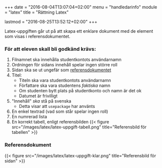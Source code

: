 +++
date = "2016-08-04T13:07:04+02:00"
menu = "handledarinfo"
module = "latex"
title = "Rättning Latex"

lastmod = "2016-08-25T13:52:12+02:00"
+++

Latex-uppgiften går ut på att skapa ett enklare dokument med de element som
visas i referensdokumentet.


### För att eleven skall bli godkänd krävs:

1. Filnamnet ska innehålla studentkontots användarnamn
1. Ordningen för sidans innehåll spelar ingen större roll
1. Sidan ska se ut ungefär som [referensdokumentet](#referensdokument)
1. Titel:
    + Titeln ska vara studentkontots användarnamn
    + Författare ska vara studentens *faktiska* namn
    + Om studenten bytt plats på studentkonto och namn är det ok
    + Datumet är frivilligt
1. "Innehåll" *ska* stå på svenska
    + Detta visar att `usepackage` har använts
1. En enkel textrad (vad som står spelar ingen roll)
1. En numrerad lista
1. En korrekt tabell, enligt referensbilden
    {{< figure src="/images/latex/latex-uppgift-tabell.png" title="Referensbild för tabellen" >}}


### Referensdokument

{{< figure src="/images/latex/latex-uppgift-klar.png" title="Referensbild för sidan" >}}

